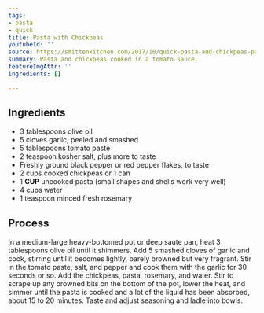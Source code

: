 ```yaml
---
tags:
- pasta
- quick
title: Pasta with Chickpeas
youtubeId: ''
source: https://smittenkitchen.com/2017/10/quick-pasta-and-chickpeas-pasta-e-ceci/
summary: Pasta and chickpeas cooked in a tomato sauce.
featureImgAttr: ''
ingredients: []

---
```

## Ingredients

* 3 tablespoons olive oil
* 5 cloves garlic, peeled and smashed
* 5 tablespoons tomato paste
* 2 teaspoon kosher salt, plus more to taste
* Freshly ground black pepper or red pepper flakes, to taste
* 2 cups cooked chickpeas or 1 can
* 1 **CUP** uncooked pasta (small shapes and shells work very well)
* 4 cups water
* 1 teaspoon minced fresh rosemary

## Process

In a medium-large heavy-bottomed pot or deep saute pan, heat 3 tablespoons olive oil until it shimmers. Add 5 smashed cloves of garlic and cook, stirring until it becomes lightly, barely browned but very fragrant. Stir in the tomato paste, salt, and pepper and cook them with the garlic for 30 seconds or so. Add the chickpeas, pasta, rosemary, and water. Stir to scrape up any browned bits on the bottom of the pot, lower the heat, and simmer until the pasta is cooked and a lot of the liquid has been absorbed, about 15 to 20 minutes. Taste and adjust seasoning and ladle into bowls.
